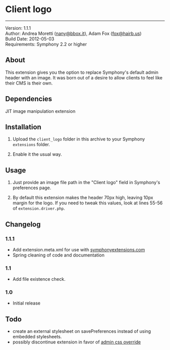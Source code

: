 # Client logo 
-----------

Version: 1.1.1  
Author: Andrea Moretti (nany@bbox.it), Adam Fox (fox@hairb.us)  
Build Date: 2012-05-03  
Requirements: Symphony 2.2 or higher

## About

This extension gives you the option to replace Symphony's default admin header with an image.  It was born out of a desire to allow clients to feel like their CMS is their own.


## Dependencies

JIT image manipulation extension


## Installation

1. Upload the `client_logo` folder in this archive to your Symphony `extensions` folder.

2. Enable it the usual way.


## Usage

1. Just provide an image file path in the "Client logo" field in Symphony's preferences page.

2. By default this extension makes the header 70px high, leaving 10px margin for the logo. If you need to tweak this values, look at lines 55-56 of `extension.driver.php`.


## Changelog

### 1.1.1
 - Add extension.meta.xml for use with [symphonyextensions.com](http://symphonyextensions.com)
 - Spring cleaning of code and documentation

### 1.1
 - Add file existence check.

### 1.0
 - Initial release


## Todo
 - create an external stylesheet on savePreferences instead of using embedded stylesheets.
 - possibly discontinue extension in favor of [admin css override](https://github.com/michael-e/admin_css_override/tree)
